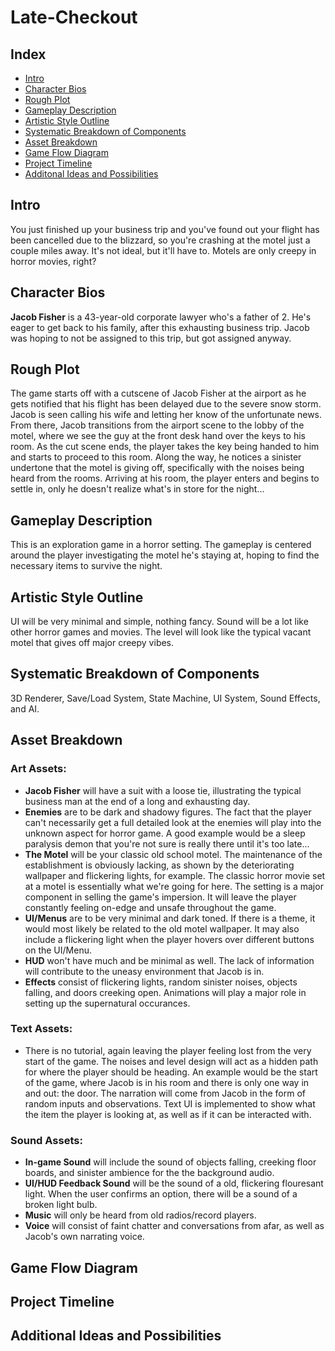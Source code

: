 # Late-Checkout

## Index
- [Intro](https://github.com/arthurosipyan/Late-Checkout/tree/master#intro)
- [Character Bios](https://github.com/arthurosipyan/Late-Checkout/tree/master#character-bios)
- [Rough Plot](https://github.com/arthurosipyan/Late-Checkout/tree/master#rough-plot)
- [Gameplay Description](https://github.com/arthurosipyan/Late-Checkout/tree/master#gameplay-description)
- [Artistic Style Outline](https://github.com/arthurosipyan/Late-Checkout/tree/master#artistic-style-outline)
- [Systematic Breakdown of Components](https://github.com/arthurosipyan/Late-Checkout/tree/master#systematic-breakdown-of-components)
- [Asset Breakdown](https://github.com/arthurosipyan/Late-Checkout/tree/master#asset-breakdown)
- [Game Flow Diagram](https://github.com/arthurosipyan/Late-Checkout/tree/master#game-flow-diagram)
- [Project Timeline](https://github.com/arthurosipyan/Late-Checkout/tree/master#project-timeline)
- [Additonal Ideas and Possibilities](https://github.com/arthurosipyan/Late-Checkout/tree/master#additional-ideas-and-possibilities)

## Intro
You just finished up your business trip and you've found out your flight has been cancelled due to the blizzard, so you're crashing at the motel just a couple miles away. It's not ideal, but it'll have to. Motels are only creepy in horror movies, right?

## Character Bios
**Jacob Fisher** is a 43-year-old corporate lawyer who's a father of 2. He's eager to get back to his family, after this exhausting business trip. Jacob was hoping to not be assigned to this trip, but got assigned anyway.

## Rough Plot
The game starts off with a cutscene of Jacob Fisher at the airport as he gets notified that his flight has been delayed due to the severe snow storm. Jacob is seen calling his wife and letting her know of the unfortunate news. From there, Jacob transitions from the airport scene to the lobby of the motel, where we see the guy at the front desk hand over the keys to his room. As the cut scene ends, the player takes the key being handed to him and starts to proceed to this room. Along the way, he notices a sinister undertone that the motel is giving off, specifically with the noises being heard from the rooms. Arriving at his room, the player enters and begins to settle in, only he doesn't realize what's in store for the night...

## Gameplay Description
This is an exploration game in a horror setting. The gameplay is centered around the player investigating the motel he's staying at, hoping to find the necessary items to survive the night.

## Artistic Style Outline
UI will be very minimal and simple, nothing fancy. Sound will be a lot like other horror games and movies. The level will look like the typical vacant motel that gives off major creepy vibes.

## Systematic Breakdown of Components
3D Renderer, Save/Load System, State Machine, UI System, Sound Effects, and AI.

## Asset Breakdown
### Art Assets:
- **Jacob Fisher** will have a suit with a loose tie, illustrating the typical business man at the end of a long and exhausting day.
- **Enemies** are to be dark and shadowy figures. The fact that the player can't necessarily get a full detailed look at the enemies will play into the unknown aspect for horror game. A good example would be a sleep paralysis demon that you're not sure is really there until it's too late...
- **The Motel** will be your classic old school motel. The maintenance of the establishment is obviously lacking, as shown by the deteriorating wallpaper and flickering lights, for example. The classic horror movie set at a motel is essentially what we're going for here. The setting is a major component in selling the game's impersion. It will leave the player constantly feeling on-edge and unsafe throughout the game. 
- **UI/Menus** are to be very minimal and dark toned. If there is a theme, it would most likely be related to the old motel wallpaper. It may also include a flickering light when the player hovers over different buttons on the UI/Menu.
- **HUD** won't have much and be minimal as well. The lack of information will contribute to the uneasy environment that Jacob is in.
- **Effects** consist of flickering lights, random sinister noises, objects falling, and doors creeking open. Animations will play a major role in setting up the supernatural occurances.

### Text Assets:
- There is no tutorial, again leaving the player feeling lost from the very start of the game. The noises and level design will act as a hidden path for where the player should be heading. An example would be the start of the game, where Jacob is in his room and there is only one way in and out: the door. The narration will come from Jacob in the form of random inputs and observations. Text UI is implemented to show what the item the player is looking at, as well as if it can be interacted with.

### Sound Assets:
- **In-game Sound** will include the sound of objects falling, creeking floor boards, and sinister ambience for the the background audio.
- **UI/HUD Feedback Sound** will be the sound of a old, flickering flouresant light. When the user confirms an option, there will be a sound of a broken light bulb.
- **Music** will only be heard from old radios/record players.
- **Voice** will consist of faint chatter and conversations from afar, as well as Jacob's own narrating voice.

## Game Flow Diagram


## Project Timeline

## Additional Ideas and Possibilities
